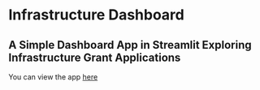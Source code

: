 # Infrastructure Dashboard

## A Simple Dashboard App in Streamlit Exploring Infrastructure Grant Applications
You can view the app [here](https://limitless-taiga-11655.herokuapp.com/)
